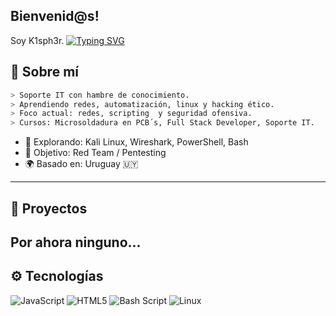 ## Bienvenid@s!
Soy K1sph3r.
[![Typing SVG](https://readme-typing-svg.herokuapp.com?font=Fira+Code\&duration=3000\&pause=800\&color=00FF00\&center=true\&vCenter=true\&width=435\&lines=Hacking+my+career...;SysAdmin+in+progress...;Ciberseguridad+es+mi+norte)](https://git.io/typing-svg)

## 🧠 Sobre mí

```bash
> Soporte IT con hambre de conocimiento.
> Aprendiendo redes, automatización, linux y hacking ético.
> Foco actual: redes, scripting  y seguridad ofensiva.
> Cursos: Microsoldadura en PCB´s, Full Stack Developer, Soporte IT.

```

* 🧷 Explorando: Kali Linux, Wireshark, PowerShell, Bash
* 🔐 Objetivo: Red Team / Pentesting 
* 🌍 Basado en: Uruguay 🇺🇾

---

## 📂 Proyectos

Por ahora ninguno...
---

## ⚙️ Tecnologías
![JavaScript](https://img.shields.io/badge/javascript-%23323330.svg?style=for-the-badge&logo=javascript&logoColor=%23F7DF1E)         ![HTML5](https://img.shields.io/badge/html5-%23E34F26.svg?style=for-the-badge&logo=html5&logoColor=white)              ![Bash Script](https://img.shields.io/badge/bash_script-%23121011.svg?style=for-the-badge&logo=gnu-bash&logoColor=white)             ![Linux](https://img.shields.io/badge/Linux-FCC624?style=for-the-badge&logo=linux&logoColor=black)
</div>
